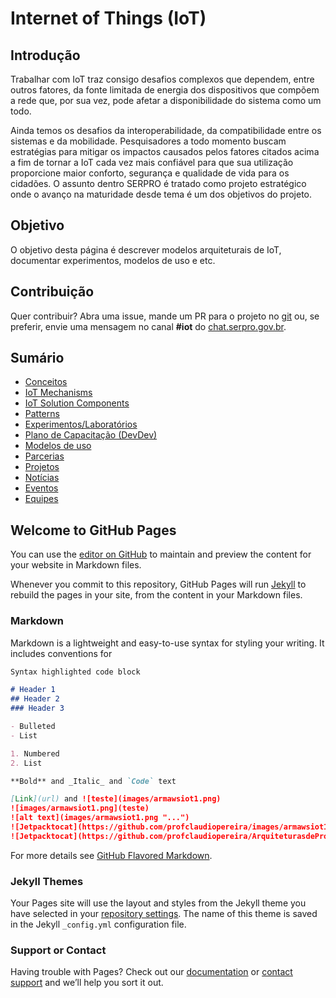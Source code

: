 # Internet of Things (IoT)

## Introdução

Trabalhar com IoT traz consigo desafios complexos que dependem, entre outros fatores, da fonte limitada de energia dos dispositivos que compõem a rede que, por sua vez, pode afetar a disponibilidade do sistema como um todo. 

Ainda temos os desafios da interoperabilidade, da compatibilidade entre os sistemas e da mobilidade. Pesquisadores a todo momento buscam estratégias para mitigar os impactos causados pelos fatores citados acima a fim de tornar a IoT cada vez mais confiável para que sua utilização proporcione maior conforto, segurança e qualidade de vida para os cidadões. O assunto dentro SERPRO é tratado como projeto estratégico onde o avanço na maturidade desde tema é um dos objetivos do projeto.


## Objetivo
O objetivo desta página é descrever modelos arquiteturais de IoT, documentar experimentos, modelos de uso e etc.

## Contribuição
Quer contribuir? Abra uma issue, mande um PR para o projeto no [git](https://git.serpro/dedat/arquitetura/iot) ou, se preferir, envie uma mensagem no canal **#iot** do [chat.serpro.gov.br](https://chat.serpro.gov.br/channel/iot).

## Sumário

- [Conceitos](introduction.md)
- [IoT Mechanisms](iot_mechanisms.md)
- [IoT Solution Components](iot_solution_components.md)
- [Patterns](patterns.md)
- [Experimentos/Laboratórios](experimentos.md)
- [Plano de Capacitação (DevDev)](capacitacao.md)
- [Modelos de uso](modelos_uso.md)
- [Parcerias](parcerias.md)
- [Projetos](projetos.md)
- [Notícias](noticias.md)
- [Eventos](Eventos.md)
- [Equipes](equipes.md)









## Welcome to GitHub Pages

You can use the [editor on GitHub](https://github.com/profclaudiopereira/ArquiteturasdeProjetosIoT/edit/gh-pages/index.md) to maintain and preview the content for your website in Markdown files.

Whenever you commit to this repository, GitHub Pages will run [Jekyll](https://jekyllrb.com/) to rebuild the pages in your site, from the content in your Markdown files.

### Markdown

Markdown is a lightweight and easy-to-use syntax for styling your writing. It includes conventions for

```markdown
Syntax highlighted code block

# Header 1
## Header 2
### Header 3

- Bulleted
- List

1. Numbered
2. List

**Bold** and _Italic_ and `Code` text

[Link](url) and ![teste](images/armawsiot1.png)
![images/armawsiot1.png](teste)
![alt text](images/armawsiot1.png "...")
![Jetpacktocat](https://github.com/profclaudiopereira/images/armawsiot1.png)
![Jetpacktocat](https://github.com/profclaudiopereira/ArquiteturasdeProjetosIoT/images/armawsiot1.png)


```

For more details see [GitHub Flavored Markdown](https://guides.github.com/features/mastering-markdown/).

### Jekyll Themes

Your Pages site will use the layout and styles from the Jekyll theme you have selected in your [repository settings](https://github.com/profclaudiopereira/ArquiteturasdeProjetosIoT/settings/pages). The name of this theme is saved in the Jekyll `_config.yml` configuration file.

### Support or Contact

Having trouble with Pages? Check out our [documentation](https://docs.github.com/categories/github-pages-basics/) or [contact support](https://support.github.com/contact) and we’ll help you sort it out.
